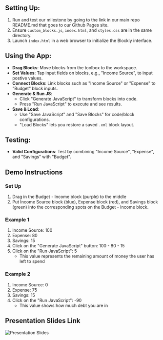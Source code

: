 ## Setting Up:
1. Run and test our milestone by going to the link in our main repo README.md that goes to our Github Pages site.
2. Ensure `custom_blocks.js`, `index.html`, and `styles.css` are in the same directory.
3. Launch `index.html` in a web browser to initialize the Blockly interface.

## Using the App:
- **Drag Blocks**: Move blocks from the toolbox to the workspace.
- **Set Values**: Tap input fields on blocks, e.g., "Income Source", to input postive values.
- **Connect Blocks**: Link blocks such as "Income Source" or "Expense" to "Budget" block inputs.
- **Generate & Run JS**:
  - Click "Generate JavaScript" to transform blocks into code.
  - Press "Run JavaScript" to execute and see results.
- **Save & Load**:
  - Use "Save JavaScript" and "Save Blocks" for code/block configurations.
  - "Load Blocks" lets you restore a saved `.xml` block layout.

## Testing:
- **Valid Configurations**: Test by combining "Income Source", "Expense", and "Savings" with "Budget".

## Demo Instructions
 
### Set Up
1. Drag in the Budget - Income block (purple) to the middle
2. Put Income Source block (blue), Expense block (red), and Savings block (green) into the corresponding spots on the Budget - Income block.

### Example 1

1. Income Source: 100
2. Expense: 80
3. Savings: 15
4. Click on the "Generate JavaScript" button: 100 - 80 - 15
5. Click on the "Run JavaScript": 5
    - This value represents the remaining amount of money the user has left to spend

### Example 2
1. Income Source: 0
2. Expense: 75
3. Savings: 15
4. Click on the "Run JavaScript": -90
    - This value shows how much debt you are in

## Presentation Slides Link
![Presentation Slides](https://docs.google.com/presentation/d/1YuTZvJ-aFWsFlSW3kzyeNQtCwdzdte3kYYWwLUou9iE/edit#slide=id.g28ca5ca6fef_0_313)